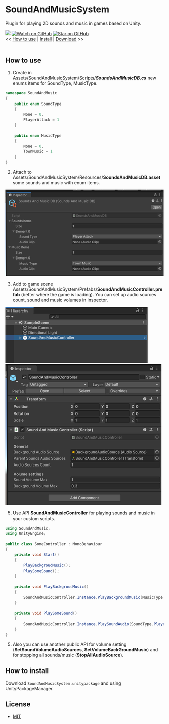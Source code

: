# SoundAndMusicSystem
Plugin for playing 2D sounds and music in games based on Unity.

[![](https://img.shields.io/badge/license-MIT-green)](https://github.com/RodionLodza/SoundAndMusicSystem/blob/master/LICENSE)
[![Watch on GitHub](https://img.shields.io/github/watchers/RodionLodza/SoundAndMusicSystem.svg?style=social)](https://github.com/RodionLodza/SoundAndMusicSystem/watchers)
[![Star on GitHub](https://img.shields.io/github/stars/RodionLodza/SoundAndMusicSystem.svg?style=social)](https://github.com/RodionLodza/SoundAndMusicSystem/stargazers)
<br />
<< [How to use](#how-to-use) | [Install](#how-to-install) | [Download](https://github.com/RodionLodza/SoundAndMusicSystem/raw/master/SoundAndMusicSystem.unitypackage) >>
<br />
<br />

## How to use
1. Create in Assets/SoundAndMusicSystem/Scripts/***SoundsAndMusicDB.cs*** new enums items for SoundType, MusicType.
```c#
namespace SoundAndMusic
{
    public enum SoundType
    {
        None = 0,
        PlayerAttack = 1
    }

    public enum MusicType
    {
        None = 0,
        TownMusic = 1
    }
}
```
2. Attach to Assets/SoundAndMusicSystem/Resources/**SoundsAndMusicDB.asset** some sounds and music with enum items.

![0](WikiImages/1.png)

3. Add to game scene Assets/SoundAndMusicSystem/Prefabs/**SoundAndMusicController.prefab** (better where the game is loading). You can set up audio sources count, sound and music volumes in inspector.

![1](WikiImages/2.png)
![2](WikiImages/3.png)

5. Use API **SoundAndMusicController** for playing sounds and music in your custom scripts.
```c#
using SoundAndMusic;
using UnityEngine;

public class SomeController : MonoBehaviour
{
    private void Start()
    {
        PlayBackgroudMusic();
        PlaySomeSound();
    }
    
    private void PlayBackgroudMusic()
    {
        SoundAndMusicController.Instance.PlayBackgroundMusic(MusicType.TownMusic);
    }
    
    private void PlaySomeSound()
    {
        SoundAndMusicController.Instance.PlaySoundAudio(SoundType.PlayerAttack);
    }
}
```
5. Also you can use another public API for volume setting (**SetSoundVolumeAudioSources**, **SetVolumeBackGroundMusic**) and for stopping all sounds/music (**StopAllAudioSource**).

## How to install
Download `SoundAndMusicSystem.unitypackage` and using UnityPackageManager.

## License
* [MIT](https://github.com/RodionLodza/SoundAndMusicSystem/blob/master/LICENSE)
